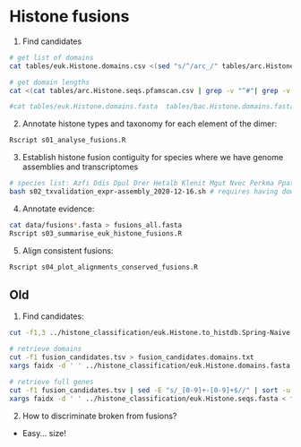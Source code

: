 # Histone fusions

1. Find candidates

```bash
# get list of domains
cat tables/euk.Histone.domains.csv <(sed "s/^/arc_/" tables/arc.Histone.domains.csv) <(sed "s/^/bac_/" tables/bac.Histone.domains.csv) <(sed "s/^/vir_/" tables/vir.Histone.domains.csv) > histone_domain_coordinates.csv

# get domain lengths
cat <(cat tables/arc.Histone.seqs.pfamscan.csv | grep -v "^#"| grep -v "^$" | sed "s/^/arc_/") <(cat tables/euk.Histone.seqs.pfamscan.csv |  grep -v "^#"| grep -v "^$") <(cat tables/bac.Histone.seqs.pfamscan.csv | grep -v "^#"| grep -v "^$" | sed "s/^/bac_/") <(cat tables/vir.Histone.seqs.pfamscan.csv | grep -v "^#"| grep -v "^$" | sed "s/^/vir_/")| tr -s ' ' '\t' | cut -f 7,11 | sort -u > domain_lengths.csv

#cat tables/euk.Histone.domains.fasta  tables/bac.Histone.domains.fasta tables/arc.Histone.domains.fasta tables/vir.Histone.domains.fasta | bioawk -c fastx '{ print $1,$1 }' | sed -E "s/_([0-9]+)-([0-9]+)$/\t\1\t\2/" > histone_domains.csv
```

2. Annotate histone types and taxonomy for each element of the dimer:

```bash
Rscript s01_analyse_fusions.R
```

3. Establish histone fusion contiguity for species where we have genome assemblies and transcriptomes

```bash
# species list: Azfi Ddis Dpul Drer Hetalb Klenit Mgut Nvec Perkma Ppat Sphfal Symmic Ttra Apla Lgig Spur Adig Exapal Skow Ctel Spis
bash s02_txvalidation_expr-assembly_2020-12-16.sh # requires having downloaded SRA data
```

4. Annotate evidence:

```bash
cat data/fusions*.fasta > fusions_all.fasta
Rscript s03_summarise_euk_histone_fusions.R
```

5. Align consistent fusions:

```bash
Rscript s04_plot_alignments_conserved_fusions.R
```

## Old

1. Find candidates:

```bash
cut -f1,3 ../histone_classification/euk.Histone.to_histdb.Spring-Naive.csv  | sed -E "s/_[0-9]+-[0-9]+\t/\t/" | sort -k1,1| cut -f1 | uniq -c| awk '$1>1 { print $2}'| fgrep -f -  ../histone_classification/euk.Histone.to_histdb.Spring-Naive.csv | sort -k1,1 > fusion_candidates.tsv

# retrieve domains
cut -f1 fusion_candidates.tsv > fusion_candidates.domains.txt
xargs faidx -d ' ' ../histone_classification/euk.Histone.domains.fasta < fusion_candidates.domains.txt > fusion_candidates.domains.fasta

# retrieve full genes
cut -f1 fusion_candidates.tsv | sed -E "s/_[0-9]+-[0-9]+$//" | sort -u > fusion_candidates.genes.txt
xargs faidx -d ' ' ../histone_classification/euk.Histone.seqs.fasta < fusion_candidates.genes.txt > fusion_candidates.genes.fasta
```

2. How to discriminate broken from fusions?

* Easy... size!